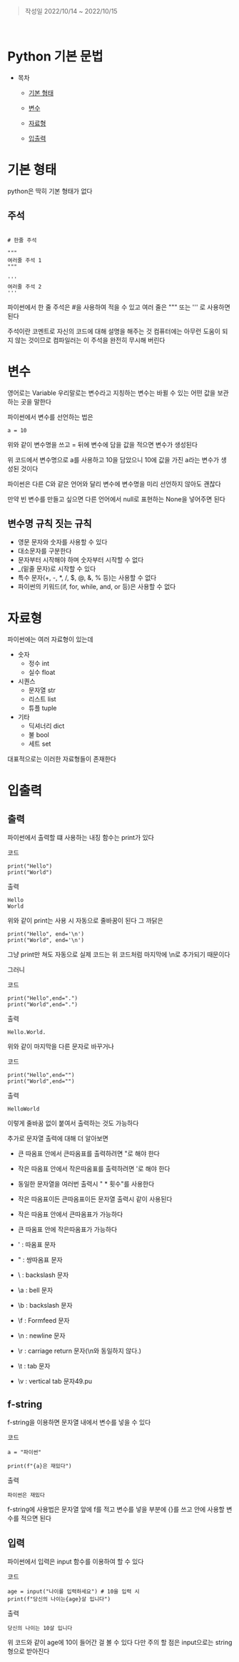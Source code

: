 > 작성일 2022/10/14 ~ 2022/10/15

<br>

# Python 기본 문법

+ 목차
    * [기본 형태](#기본-형태)

    * [변수](#변수)
    * [자료형](#자료형)
    * [입출력](#입출력)

# 기본 형태

python은 딱히 기본 형태가 없다

## 주석

~~~

# 한줄 주석

"""
여러줄 주석 1
"""

'''
여러줄 주석 2
'''
~~~

파이썬에서 한 줄 주석은 #을 사용하여 적을 수 있고 여러 줄은 """ 또는 ''' 로 사용하면 된다

주석이란 코멘트로 자신의 코드에 대해 설명을 해주는 것 컴퓨터에는 아무런 도움이 되지 않는 것이므로 컴파일러는 이 주석을 완전히 무시해 버린다 

# 변수 

영어로는 Variable 우리말로는 변수라고 지칭하는 변수는 바뀔 수 있는 어떤 값을 보관하는 곳을 말한다

파이썬에서 변수를 선언하는 법은

~~~
a = 10
~~~

위와 같이 변수명을 쓰고 = 뒤에 변수에 담을 값을 적으면 변수가 생성된다

위 코드에서 변수명으로 a를 사용하고 10을 담았으니 
10에 값을 가진 a라는 변수가 생성된 것이다

파이썬은 다른 C와 같은 언어와 달리 변수에 변수명을 미리 선언하지 않아도
괜찮다

만약 빈 변수를 만들고 싶으면 다른 언어에서 null로 표현하는 None을
넣어주면 된다

## 변수명 규칙 짓는 규칙

* 영문 문자와 숫자를 사용할 수 있다
* 대소문자를 구분한다
* 문자부터 시작해야 하며 숫자부터 시작할 수 없다
* _(밑줄 문자)로 시작할 수 있다
* 특수 문자(+, -, *, /, $, @, &, % 등)는 사용할 수 없다
* 파이썬의 키워드(if, for, while, and, or 등)은 사용할 수 없다

# 자료형

파이썬에는 여러 자료형이 있는데 

* 숫자
    * 정수 int
    * 실수 float
* 시퀀스
    * 문자열 str
    * 리스트 list
    * 튜플 tuple
* 기타
    * 딕셔너리 dict
    * 불 bool
    * 세트 set

대표적으로는 이러한 자료형들이 존재한다

# 입출력

## 출력 

파이썬에서 출력할 떄 사용하는 내징 함수는 print가 있다

코드
~~~
print("Hello")
print("World")
~~~

출력
~~~
Hello
World
~~~

위와 같이 print는 사용 시 자동으로 줄바꿈이 된다
그 까닭은 

~~~
print("Hello", end='\n')
print("World", end='\n')
~~~
그냥 print만 쳐도 자동으로 실제 코드는 위 코드처럼 마지막에 \n로 추가되기 때문이다

그러니 

코드
~~~
print("Hello",end=".")
print("World",end=".")
~~~
출력
~~~
Hello.World.              
~~~

위와 같이 마지막을 다른 문자로 바꾸거나

코드
~~~
print("Hello",end="")
print("World",end="")
~~~
출력
~~~
HelloWorld
~~~

이렇게 줄바꿈 없이 붙여서 출력하는 것도 가능하다

추가로 문자열 출력에 대해 더 알아보면

 * 큰 따옴표 안에서 큰따옴표를 출력하려면 \"로 해야 한다
 * 작은 따옴표 안에서 작은따옴표를 출력하려면 \'로 해야 한다
 * 동일한 문자열을 여러번 출력시 " * 횟수"를 사용한다
 * 작은 따옴표이든 큰따옴표이든 문자열 출력시 같이 사용된다
 * 작은 따옴표 안에서 큰따옴표가 가능하다
 * 큰 따옴표 안에 작은따옴표가 가능하다

 * \' : 따옴표 문자
 * \" : 쌍따옴표 문자
 * \ : backslash 문자
 * \a : bell 문자
 * \b : backslash 문자
 * \f : Formfeed 문자
 * \n : newline 문자
 * \r : carriage return 문자(\n와 동일하지 않다.)
 * \t : tab 문자
 * \v : vertical tab 문자49.pu

## f-string

f-string을 이용하면 문자열 내에서 변수를 넣을 수 있다

코드
~~~
a = "파이썬"

print(f"{a}은 재밌다")
~~~
출력
~~~
파이썬은 재밌다
~~~

f-string에 사용법은 문자열 앞에 f를 적고 변수를 넣을 부분에
{}를 쓰고 안에 사용할 변수를 적으면 된다



## 입력

파이썬에서 입력은 input 함수를 이용하여 할 수 있다

코드
~~~
age = input("나이를 입력하세요") # 10을 입력 시
print(f"당신의 나이는{age}살 입니다")
~~~
출력
~~~
당신의 나이는 10살 입니다
~~~

위 코드와 같이 age에 10이 들어간 걸 볼 수 있다
다만 주의 할 점은 input으로는 string형으로 받아진다

